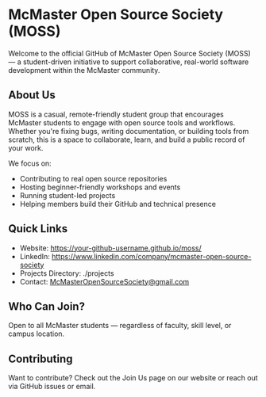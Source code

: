 # McMaster Open Source Society (MOSS)

Welcome to the official GitHub of McMaster Open Source Society (MOSS) — a student-driven initiative to support collaborative, real-world software development within the McMaster community.

## About Us
MOSS is a casual, remote-friendly student group that encourages McMaster students to engage with open source tools and workflows. Whether you're fixing bugs, writing documentation, or building tools from scratch, this is a space to collaborate, learn, and build a public record of your work.

We focus on:
- Contributing to real open source repositories
- Hosting beginner-friendly workshops and events
- Running student-led projects
- Helping members build their GitHub and technical presence

## Quick Links
- Website: https://your-github-username.github.io/moss/
- LinkedIn: https://www.linkedin.com/company/mcmaster-open-source-society
- Projects Directory: ./projects
- Contact: McMasterOpenSourceSociety@gmail.com

## Who Can Join?
Open to all McMaster students — regardless of faculty, skill level, or campus location.

## Contributing
Want to contribute? Check out the Join Us page on our website or reach out via GitHub issues or email.
